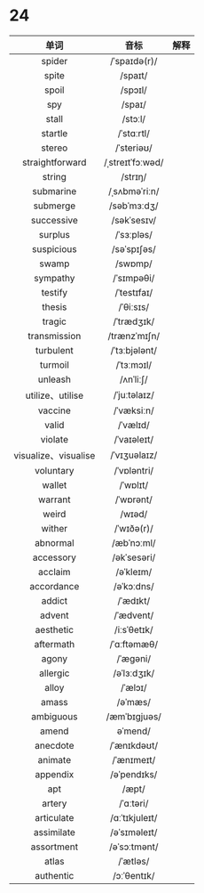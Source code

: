 # 24

|         单词         |       音标       | 解释 |
| :------------------: | :--------------: | :--: |
|        spider        |   /ˈspaɪdə(r)/   |      |
|        spite         |     /spaɪt/      |      |
|        spoil         |     /spɔɪl/      |      |
|         spy          |      /spaɪ/      |      |
|        stall         |     /stɔːl/      |      |
|       startle        |    /ˈstɑːrtl/    |      |
|        stereo        |    /ˈsteriəʊ/    |      |
|   straightforward    | /ˌstreɪtˈfɔːwəd/ |      |
|        string        |     /strɪŋ/      |      |
|      submarine       |  /ˌsʌbməˈriːn/   |      |
|       submerge       |   /səbˈmɜːdʒ/    |      |
|      successive      |   /səkˈsesɪv/    |      |
|       surplus        |    /ˈsɜːpləs/    |      |
|      suspicious      |   /səˈspɪʃəs/    |      |
|        swamp         |     /swɒmp/      |      |
|       sympathy       |    /ˈsɪmpəθi/    |      |
|       testify        |   /ˈtestɪfaɪ/    |      |
|        thesis        |    /ˈθiːsɪs/     |      |
|        tragic        |    /ˈtrædʒɪk/    |      |
|     transmission     |   /trænzˈmɪʃn/   |      |
|      turbulent       |  /ˈtɜːbjələnt/   |      |
|       turmoil        |    /ˈtɜːmɔɪl/    |      |
|       unleash        |    /ʌnˈliːʃ/     |      |
|   utilize、utilise   |   /ˈjuːtəlaɪz/   |      |
|       vaccine        |    /ˈvæksiːn/    |      |
|        valid         |     /ˈvælɪd/     |      |
|       violate        |   /ˈvaɪəleɪt/    |      |
| visualize、visualise |   /ˈvɪʒuəlaɪz/   |      |
|      voluntary       |   /ˈvɒləntri/    |      |
|        wallet        |     /ˈwɒlɪt/     |      |
|       warrant        |    /ˈwɒrənt/     |      |
|        weird         |      /wɪəd/      |      |
|        wither        |    /ˈwɪðə(r)/    |      |
|       abnormal       |    /æbˈnɔːml/    |      |
|      accessory       |   /əkˈsesəri/    |      |
|       acclaim        |    /əˈkleɪm/     |      |
|      accordance      |    /əˈkɔːdns/    |      |
|        addict        |     /ˈædɪkt/     |      |
|        advent        |    /ˈædvent/     |      |
|      aesthetic       |   /iːsˈθetɪk/    |      |
|      aftermath       |   /ˈɑːftəmæθ/    |      |
|        agony         |     /ˈæɡəni/     |      |
|       allergic       |   /əˈlɜːdʒɪk/    |      |
|        alloy         |     /ˈælɔɪ/      |      |
|        amass         |     /əˈmæs/      |      |
|      ambiguous       |   /æmˈbɪɡjuəs/   |      |
|        amend         |     əˈmend/      |      |
|       anecdote       |   /ˈænɪkdəʊt/    |      |
|       animate        |    /ˈænɪmeɪt/    |      |
|       appendix       |   /əˈpendɪks/    |      |
|         apt          |      /æpt/       |      |
|        artery        |    /ˈɑːtəri/     |      |
|      articulate      |  /ɑːˈtɪkjuleɪt/  |      |
|      assimilate      |   /əˈsɪməleɪt/   |      |
|      assortment      |   /əˈsɔːtmənt/   |      |
|        atlas         |     /ˈætləs/     |      |
|      authentic       |   /ɔːˈθentɪk/    |      |